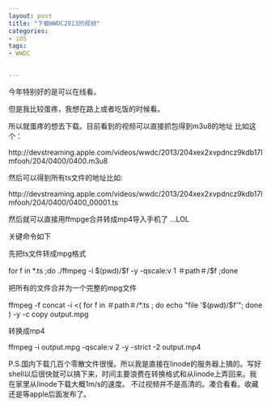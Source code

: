 ```yaml
---
layout: post
title: "下载WWDC2013的视频"
categories:
- iOS
tags:
- WWDC


---
```



今年特别好的是可以在线看。

但是我比较蛋疼，我想在路上或者吃饭的时候看。

所以就蛋疼的想去下载。目前看到的视频可以直接抓包得到m3u8的地址
比如这个：
<p>http://devstreaming.apple.com/videos/wwdc/2013/204xex2xvpdncz9kdb17lmfooh/204/0400/0400.m3u8
</>

然后可以得到所有ts文件的地址比如:
<p>http://devstreaming.apple.com/videos/wwdc/2013/204xex2xvpdncz9kdb17lmfooh/204/0400/0400_00001.ts</p>

然后就可以直接用ffmpge合并转成mp4导入手机了 ...LOL

关键命令如下

先把ts文件转成mpg格式
<p>for f in *.ts ;do ./ffmpeg -i  $(pwd)/$f -y -qscale:v 1  ＃path＃/$f ;done </p> 

把所有的文件合并为一个完整的mpg文件
<p>ffmpeg -f concat -i <( for f in ＃path＃/*.ts ; do echo "file '$(pwd)/$f'"; done )  -y -c copy  output.mpg </p>

转换成mp4
<p>ffmpeg -i  output.mpg -qscale:v 2 -y -strict -2  output.mp4 </p>

P.S.国内下载几百个零散文件很慢。所以我是直接在linode的服务器上搞的。写好shell以后很快就可以搞下来，时间主要浪费在转换格式和从linode上弄回来。我在家里从linode下载大概1m/s的速度。
不过视频并不是高清的。凑合看看。收藏还是等apple后面发布了。

